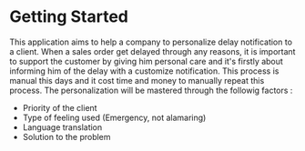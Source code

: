 # Getting Started

This application aims to help a company to personalize delay notification to a client. When a sales order get delayed through any reasons, it is important to support the customer by giving him personal care and it's firstly about informing him of the delay with a customize notification. This process is manual this days and it  cost time and money to manually repeat this process. The personalization will be mastered through the followig factors :

- Priority of the client
- Type of feeling used (Emergency, not alamaring)
- Language translation
- Solution to the problem

